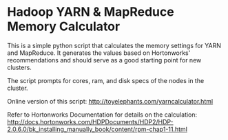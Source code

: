 Hadoop YARN & MapReduce Memory Calculator
========================

This is a simple python script that calculates the memory settings for YARN and MapReduce. It generates the values based on Hortonworks' recommendations and should serve as a good starting point for new clusters.

The script prompts for cores, ram, and disk specs of the nodes in the cluster.

Online version of this script: http://toyelephants.com/yarncalculator.html

Refer to Hortonworks Documentation for details on the calculation: http://docs.hortonworks.com/HDPDocuments/HDP2/HDP-2.0.6.0/bk_installing_manually_book/content/rpm-chap1-11.html
